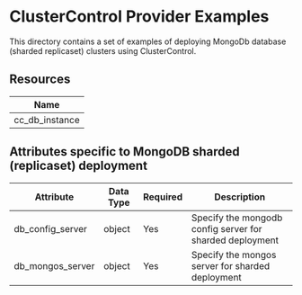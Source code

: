 # ClusterControl Provider Examples

This directory contains a set of examples of deploying MongoDb database (sharded replicaset) clusters 
using ClusterControl. 

## Resources

| Name |
|------|
| cc_db_instance |

## Attributes specific to MongoDB sharded (replicaset) deployment

| Attribute                | Data Type   | Required | Description                                              |
|--------------------------|-------------|----------|----------------------------------------------------------|
| db_config_server         | object      | Yes      | Specify the mongodb config server for sharded deployment |
| db_mongos_server         | object      | Yes      | Specify the mongos server for sharded deployment         |

